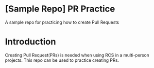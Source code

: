 # [Sample Repo] PR Practice
A sample repo for practicing how to create Pull Requests
# Introduction
Creating Pull Request(PRs) is needed when using RCS in a multi-person projects. This repo can be used to practice creating PRs.
